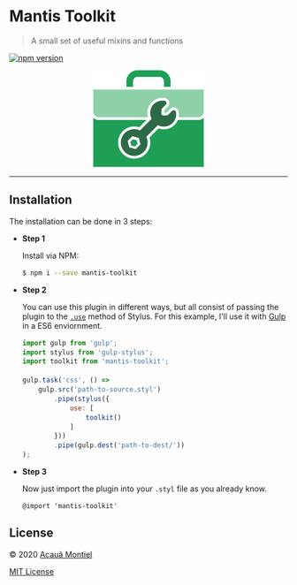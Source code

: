 Mantis Toolkit
===============

> A small set of useful mixins and functions

[![npm version](https://badge.fury.io/js/mantis-toolkit.svg)](http://badge.fury.io/js/mantis-toolkit)

<p align="center">
  <img title="Mantis Toolkit" src="mantis-toolkit.png" width="200" />
</p>

---


Installation
------------

The installation can be done in 3 steps:

- **Step 1**

	Install via NPM:

	```sh
	$ npm i --save mantis-toolkit
	```

- **Step 2**

	You can use this plugin in different ways, but all consist of passing the plugin to the [`.use`](http://stylus-lang.com/docs/js.html#usefn) method of Stylus.
	For this example, I'll use it with [Gulp](http://gulpjs.com/) in a ES6 enviornment.

	```javascript
	import gulp from 'gulp';
	import stylus from 'gulp-stylus';
	import toolkit from 'mantis-toolkit';

	gulp.task('css', () =>
		gulp.src('path-to-source.styl')
			.pipe(stylus({
				use: [
					toolkit()
				]
			}))
			.pipe(gulp.dest('path-to-dest/'))
	);
	```

- **Step 3**

	Now just import the plugin into your `.styl` file as you already know.

	```styl
	@import 'mantis-toolkit'
	```


License
-------

© 2020 [Acauã Montiel](http://acauamontiel.com.br)

[MIT License](http://acaua.mit-license.org/)
